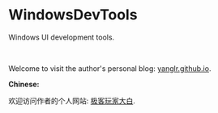 # WindowsDevTools
Windows UI development tools.

<br>

Welcome to visit the author's personal blog: [yanglr.github.io](https://yanglr.github.io).

**Chinese:**

欢迎访问作者的个人网站: [极客玩家大白](https://yanglr.github.io).

